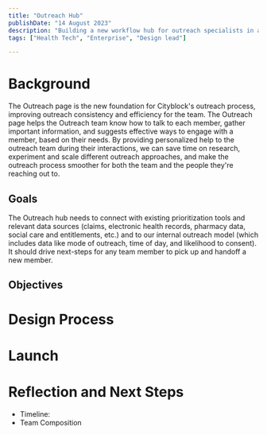 ```yaml
---
title: "Outreach Hub"
publishDate: "14 August 2023"
description: "Building a new workflow hub for outreach specialists in an existing tool."
tags: ["Health Tech", "Enterprise", "Design lead"]

---
```


# Background

The Outreach page is the new foundation for Cityblock's outreach process, improving outreach consistency and efficiency for the team. The Outreach page helps the Outreach team know how to talk to each member, gather important information, and suggests effective ways to engage with a member, based on their needs. By providing personalized help to the outreach team during their interactions, we can save time on research, experiment and scale different outreach approaches, and make the outreach process smoother for both the team and the people they're reaching out to. 

## Goals 

The Outreach hub needs to connect with existing prioritization tools and relevant data sources (claims, electronic health records, pharmacy data, social care and entitlements, etc.) and to our internal outreach model (which includes data like mode of outreach, time of day, and likelihood to consent). It should drive next-steps for any team member to pick up and handoff a new member.

## Objectives 

# Design Process

# Launch

# Reflection and Next Steps

- Timeline: 
- Team Composition
